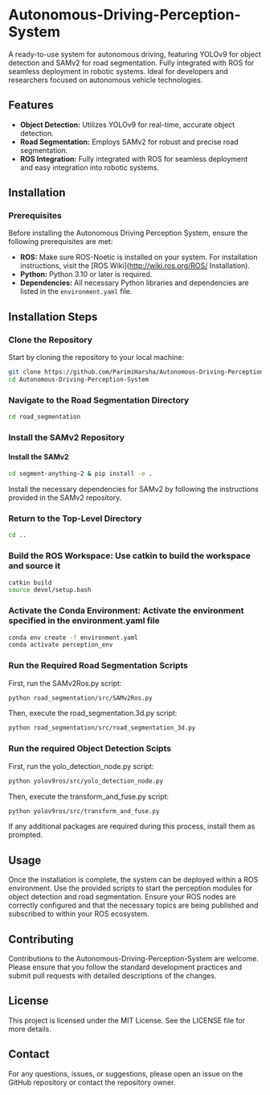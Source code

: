 # Autonomous-Driving-Perception-System

A ready-to-use system for autonomous driving, featuring YOLOv9 for object detection and SAMv2 for road segmentation. Fully integrated with ROS for seamless deployment in robotic systems. Ideal for developers and researchers focused on autonomous vehicle technologies.

## Features

- **Object Detection:** Utilizes YOLOv9 for real-time, accurate object detection.
- **Road Segmentation:** Employs SAMv2 for robust and precise road segmentation.
- **ROS Integration:** Fully integrated with ROS for seamless deployment and easy integration into robotic systems.

## Installation

### Prerequisites

Before installing the Autonomous Driving Perception System, ensure the following prerequisites are met:

- **ROS:** Make sure ROS-Noetic is installed on your system. For installation instructions, visit the [ROS Wiki](http://wiki.ros.org/ROS/
Installation).
- **Python:** Python 3.10 or later is required.
- **Dependencies:** All necessary Python libraries and dependencies are listed in the `environment.yaml` file.

## Installation Steps

### Clone the Repository

Start by cloning the repository to your local machine:

```bash
git clone https://github.com/ParimiHarsha/Autonomous-Driving-Perception-System.git
cd Autonomous-Driving-Perception-System
```

### Navigate to the Road Segmentation Directory

```bash
cd road_segmentation
```

### Install the SAMv2 Repository

#### Install the SAMv2

```bash
cd segment-anything-2 & pip install -e .
```

Install the necessary dependencies for SAMv2 by following the instructions provided in the SAMv2 repository.

### Return to the Top-Level Directory

```bash
cd ..
```

### Build the ROS Workspace: Use catkin to build the workspace and source it

```bash
catkin build
source devel/setup.bash
```

### Activate the Conda Environment: Activate the environment specified in the environment.yaml file

```bash
conda env create -f environment.yaml
conda activate perception_env
```

### Run the Required Road Segmentation Scripts

First, run the SAMv2Ros.py script:

```bash
python road_segmentation/src/SAMv2Ros.py
```

Then, execute the road_segmentation.3d.py script:

```bash
python road_segmentation/src/road_segmentation_3d.py
```

### Run the required Object Detection Scipts

First, run the yolo_detection_node.py script:

```bash
python yolov9ros/src/yolo_detection_node.py
```

Then, execute the transform_and_fuse.py script:

```bash
python yolov9ros/src/transform_and_fuse.py
```

If any additional packages are required during this process, install them as prompted.

## Usage

Once the installation is complete, the system can be deployed within a ROS environment. Use the provided scripts to start the perception modules for object detection and road segmentation. Ensure your ROS nodes are correctly configured and that the necessary topics are being published and subscribed to within your ROS ecosystem.

## Contributing

Contributions to the Autonomous-Driving-Perception-System are welcome. Please ensure that you follow the standard development practices and submit pull requests with detailed descriptions of the changes.

## License

This project is licensed under the MIT License. See the LICENSE file for more details.

## Contact

For any questions, issues, or suggestions, please open an issue on the GitHub repository or contact the repository owner.
